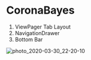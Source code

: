 # CoronaBayes

1. ViewPager Tab Layout
2. NavigationDrawer
3. Bottom Bar

![photo_2020-03-30_22-20-10](https://user-images.githubusercontent.com/37230267/77923437-096d9b00-72d5-11ea-80ed-89aa16e96426.jpg)


